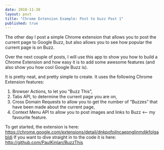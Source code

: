 ```yaml
--- 
date: 2010-11-30
layout: post
title: "Chrome Extension Example: Post to buzz Post 1"
published: true
---
```

<p>The other day I post a simple Chrome extension that allows you to post the
current page to Google Buzz, but also allows you to see how popular the
current page is on Buzz.</p>

<p>Over the next couple of posts, I will use this app to show you how to build
a Chrome Extension and how easy it is to add some awesome features (and also
show you how cool Google Buzz is).</p>

<p>It is pretty neat, and pretty simple to create.  It uses the following
Chrome Extension features:</p>

<ol>
<li>Browser Actions, to let you &ldquo;Buzz This&rdquo;,</li>
<li>Tabs API, to determine the current page you are on,</li>
<li>Cross Domain Requests to allow you to get the number of &ldquo;Buzzes&rdquo; that
have been made about the current page,</li>
<li>Context Menu API to allow you to post images and links to Buzz &lt;&ndash; my
favourite feature.</li>
</ol>


<p>To get started, the extension is here:
<a href="https://chrome.google.com/extensions/detail/dnkpofojlncaepnglinmdjkfolgabldj">https://chrome.google.com/extensions/detail/dnkpofojlncaepnglinmdjkfolgabldj</a>
If you want to dive straight in to the code it is here:
<a href="http://github.com/PaulKinlan/BuzzThis">http://github.com/PaulKinlan/BuzzThis</a></p>
